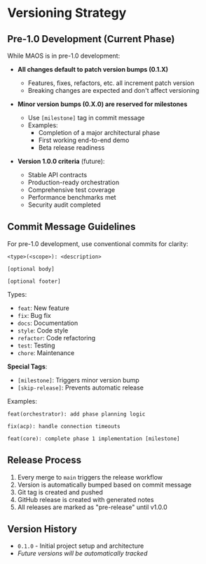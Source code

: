 # Versioning Strategy

## Pre-1.0 Development (Current Phase)

While MAOS is in pre-1.0 development:

- **All changes default to patch version bumps (0.1.X)**
  - Features, fixes, refactors, etc. all increment patch version
  - Breaking changes are expected and don't affect versioning

- **Minor version bumps (0.X.0) are reserved for milestones**
  - Use `[milestone]` tag in commit message
  - Examples:
    - Completion of a major architectural phase
    - First working end-to-end demo
    - Beta release readiness

- **Version 1.0.0 criteria** (future):
  - Stable API contracts
  - Production-ready orchestration
  - Comprehensive test coverage
  - Performance benchmarks met
  - Security audit completed

## Commit Message Guidelines

For pre-1.0 development, use conventional commits for clarity:

```
<type>(<scope>): <description>

[optional body]

[optional footer]
```

Types:
- `feat`: New feature
- `fix`: Bug fix
- `docs`: Documentation
- `style`: Code style
- `refactor`: Code refactoring
- `test`: Testing
- `chore`: Maintenance

**Special Tags**:
- `[milestone]`: Triggers minor version bump
- `[skip-release]`: Prevents automatic release

Examples:
```
feat(orchestrator): add phase planning logic

fix(acp): handle connection timeouts

feat(core): complete phase 1 implementation [milestone]
```

## Release Process

1. Every merge to `main` triggers the release workflow
2. Version is automatically bumped based on commit message
3. Git tag is created and pushed
4. GitHub release is created with generated notes
5. All releases are marked as "pre-release" until v1.0.0

## Version History

- `0.1.0` - Initial project setup and architecture
- _Future versions will be automatically tracked_
